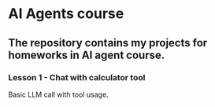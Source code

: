 # AI Agents course

## The repository contains my projects for homeworks in AI agent course.

### Lesson 1 - Chat with calculator tool
Basic LLM call with tool usage.